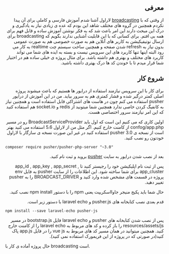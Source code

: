 <h2 dir="rtl">معرفی</h2>
<p dir="rtl">از وقتی که با <a href="https://laravel.com/docs/5.6/broadcasting">broadcasting</a> لاراول آشنا شدم آموزش فارسی و کاملی برای آن پیدا نکردم همچنین در گروه های مختلف شاهد این بودم که عده ی زیادی نیاز به یادگیری و درک این مبحث دارند این امر باعث شد که به فکر نوشتن آموزش ساده و قابل فهم برای همه بی افتم.
برای کسانی که با این قابلیت آشنایی ندارند بگویم که broadcasting برای ارسال نوتیفیکیشن به کاربر های آنلاین هم به صورت خصوصی هم به صورت عمومی بدون نیاز به refresh شدن صفحه و همچنین ساخت سیستم چت realtime به کار می رود البته اینها تنها کاربرد های این سرویس نیست و بسته به ایده های شما می تواند کاربرد های مختلف و بهتری هم داشته باشد.
برای مثال پروژه ی خیلی ساده هم در اختیار شما قرار میدم تا با خوندن کد ها درک بهتری داشته باشید.</p>

<h2 dir="rtl">شروع کار</h2>
<p dir="rtl">برای کار با این سرویس نیازمند استفاده از درایور ها هستیم که باعث میشوند پروژه اصلی کمتر درگیر شده و فشار کمتری هم به سرور بیاید.
من در این آموزش از درایور pusher استفاده می کنم چون در هاست های اشتراکی قابل استفاده است و همچنین نیاز به کانفیگ کردن خاصی ندارد همچنین شما میتونید از redis و socket.io هم استفاده کنید که این امر نیازمند سرور اختصاصی هست.</p>

<p dir="rtl">
    اولین کاری که می کنیم این است که اول باید BroadcastServiceProvider رو در مسیر confog/app.php از کامنت خارج کنیم.
اگر مثل من از لاراول 5.6 استفاده می کنید بهتر است از نسخه ی pusher 3.0 استفاده کنید در غیر این صورت نسخه ی سازگار با لاراول خودتون رو نصب کنید.
</p>

```
composer require pusher/pusher-php-server "~3.0"
```

<p dir="rtl">
    بعد از نصب شدن درایور به سایت <a href="https://pusher.com/">pusher</a> بروید و ثبت نام کنید.
</p>

<p dir="rtl">
    پس از ثبت نام اپلیکیشن خود را رجیستر کنید تا app_id , app_key , app_secret , app_cluster برای شما ساخته شود.
این اطلاعات را از سایت pusher به فایل env پروژه در قسمت های مشخص شده وارد کنید و BROADCAST_DRIVER را به pusher تغییر دهید.
</p>

<p dir="rtl">
    حال شما باید پکیج منیجر جاوااسکریپت یعنی npm را با دستور npm install نصب کنید.
</p>


<p dir="rtl">
   قدم بعدی نصب کتابخانه های pusher.js و laravel echo با دستور زیر است.
</p>

```
npm install --save laravel-echo pusher-js
```
<p dir="rtl">
    پس از نصب شدن کتابخانه های pusher و laravel echo فایل bootstrap.js در مسیر resources/assets/js را باز کرده و کد های مربوط به laravel echo را از کامنت خارج کنید. همچنین میتوانید در همان مسیر کد های مربوط به vue js را در فایل app.js پاک کنید(در صورتی که در پروژه از این فریمورک استفاده نمی کنید).
</p


<p dir="rtl">
    حال پروژه آماده ی کار با broadcasting است.
</p>
